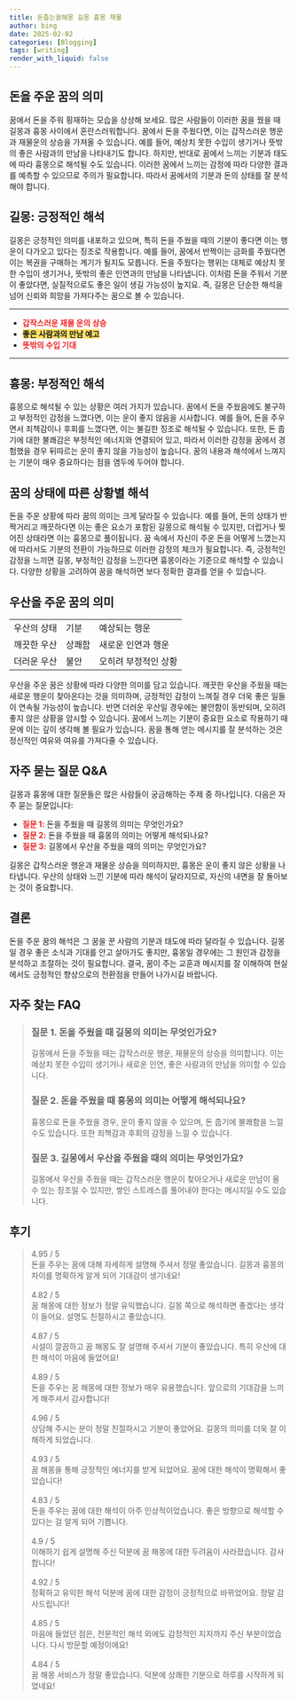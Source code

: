 ```yaml
---
title: 돈줍는꿈해몽 길몽 흉몽 재물
author: bing
date: 2025-02-02
categories: [Blogging]
tags: [writing]
render_with_liquid: false
---
```



<h2 id='돈을 주운 꿈의 의미'>돈을 주운 꿈의 의미</h2>

<p>꿈에서 돈을 주워 횡재하는 모습을 상상해 보세요. 많은 사람들이 이러한 꿈을 꿨을 때 길몽과 흉몽 사이에서 혼란스러워합니다. 꿈에서 돈을 주웠다면, 이는 갑작스러운 행운과 재물운의 상승을 가져올 수 있습니다. 예를 들어, 예상치 못한 수입이 생기거나 뜻밖의 좋은 사람과의 만남을 나타내기도 합니다. 하지만, 반대로 꿈에서 느끼는 기분과 태도에 따라 흉몽으로 해석될 수도 있습니다. 이러한 꿈에서 느끼는 감정에 따라 다양한 결과를 예측할 수 있으므로 주의가 필요합니다. 따라서 꿈에서의 기분과 돈의 상태를 잘 분석해야 합니다.</p>

<h2 id='길몽: 긍정적인 해석'>길몽: 긍정적인 해석</h2>

<p>길몽은 긍정적인 의미를 내포하고 있으며, 특히 돈을 주웠을 때의 기분이 좋다면 이는 행운이 다가오고 있다는 징조로 작용합니다. 예를 들어, 꿈에서 반짝이는 금화를 주웠다면 이는 복권을 구매하는 계기가 될지도 모릅니다. 돈을 주웠다는 행위는 대체로 예상치 못한 수입이 생기거나, 뜻밖의 좋은 인연과의 만남을 나타냅니다. 이처럼 돈을 주워서 기분이 좋았다면, 실질적으로도 좋은 일이 생길 가능성이 높지요. 즉, 길몽은 단순한 해석을 넘어 신뢰와 희망을 가져다주는 꿈으로 볼 수 있습니다.</p>

<hr />

<ul>
    <li><b><span style="color: #ee2323;">갑작스러운 재물 운의 상승</span></b></li>
    <li><b><span style="background-color: #ffe066;">좋은 사람과의 만남 예고</span></b></li>
    <li><b><span style="color: #ee2323;">뜻밖의 수입 기대</span></b></li>
</ul>

<hr />

<h2 id='흉몽: 부정적인 해석'>흉몽: 부정적인 해석</h2>

<p>흉몽으로 해석될 수 있는 상황은 여러 가지가 있습니다. 꿈에서 돈을 주웠음에도 불구하고 부정적인 감정을 느꼈다면, 이는 운이 좋지 않음을 시사합니다. 예를 들어, 돈을 주우면서 죄책감이나 후회를 느꼈다면, 이는 불길한 징조로 해석될 수 있습니다. 또한, 돈 줍기에 대한 불쾌감은 부정적인 에너지와 연결되어 있고, 따라서 이러한 감정을 꿈에서 경험했을 경우 뒤따르는 운이 좋지 않을 가능성이 높습니다. 꿈의 내용과 해석에서 느껴지는 기분이 매우 중요하다는 점을 염두에 두어야 합니다.</p>

<h2 id='꿈의 상태에 따른 상황별 해석'>꿈의 상태에 따른 상황별 해석</h2>

<p>돈을 주운 상황에 따라 꿈의 의미는 크게 달라질 수 있습니다. 예를 들어, 돈의 상태가 반짝거리고 깨끗하다면 이는 좋은 요소가 포함된 길몽으로 해석될 수 있지만, 더럽거나 찢어진 상태라면 이는 흉몽으로 풀이됩니다. 꿈 속에서 자신이 주운 돈을 어떻게 느꼈는지에 따라서도 기분의 전환이 가능하므로 이러한 감정의 체크가 필요합니다. 즉, 긍정적인 감정을 느끼면 길몽, 부정적인 감정을 느낀다면 흉몽이라는 기준으로 해석할 수 있습니다. 다양한 상황을 고려하여 꿈을 해석하면 보다 정확한 결과를 얻을 수 있습니다.</p>

<h2 id='우산을 주운 꿈의 의미'>우산을 주운 꿈의 의미</h2>

<table>
    <tr>
        <td>우산의 상태</td>
        <td>기분</td>
        <td>예상되는 행운</td>
    </tr>
    <tr>
        <td>깨끗한 우산</td>
        <td>상쾌함</td>
        <td>새로운 인연과 행운</td>
    </tr>
    <tr>
        <td>더러운 우산</td>
        <td>불안</td>
        <td>오히려 부정적인 상황</td>
    </tr>
</table>

<p>우산을 주운 꿈은 상황에 따라 다양한 의미를 담고 있습니다. 깨끗한 우산을 주웠을 때는 새로운 행운이 찾아온다는 것을 의미하며, 긍정적인 감정이 느껴질 경우 더욱 좋은 일들이 연속될 가능성이 높습니다. 반면 더러운 우산일 경우에는 불안함이 동반되며, 오히려 좋지 않은 상황을 암시할 수 있습니다. 꿈에서 느끼는 기분이 중요한 요소로 작용하기 때문에 이는 깊이 생각해 볼 필요가 있습니다. 꿈을 통해 얻는 메시지를 잘 분석하는 것은 정신적인 여유와 여유를 가져다줄 수 있습니다.</p>

<h2 id='자주 묻는 질문 Q&A'>자주 묻는 질문 Q&A</h2>

<p>길몽과 흉몽에 대한 질문들은 많은 사람들이 궁금해하는 주제 중 하나입니다. 다음은 자주 묻는 질문입니다:</p>

<ul>
    <li><b><span style="color: #ee2323;">질문 1:</span></b> 돈을 주웠을 때 길몽의 의미는 무엇인가요?</li>
    <li><b><span style="color: #ee2323;">질문 2:</span></b> 돈을 주웠을 때 흉몽의 의미는 어떻게 해석되나요?</li>
    <li><b><span style="color: #ee2323;">질문 3:</span></b> 길몽에서 우산을 주웠을 때의 의미는 무엇인가요?</li>
</ul>

<p>길몽은 갑작스러운 행운과 재물운 상승을 의미하지만, 흉몽은 운이 좋지 않은 상황을 나타냅니다. 우산의 상태와 느낀 기분에 따라 해석이 달라지므로, 자신의 내면을 잘 돌아보는 것이 중요합니다.</p>

<h2 id='결론'>결론</h2>

<p>돈을 주운 꿈의 해석은 그 꿈을 꾼 사람의 기분과 태도에 따라 달라질 수 있습니다. 길몽일 경우 좋은 소식과 기대를 안고 살아가도 좋지만, 흉몽일 경우에는 그 원인과 감정을 분석하고 조절하는 것이 필요합니다. 결국, 꿈이 주는 교훈과 메시지를 잘 이해하여 현실에서도 긍정적인 향상으로의 전환점을 만들어 나가시길 바랍니다.</p>


<h2 id='자주_찾는_FAQ'>자주 찾는 FAQ</h2>
<div itemscope="" itemtype="https://schema.org/FAQPage"> 
<blockquote> 
<div itemscope="" itemprop="mainEntity" itemtype="https://schema.org/Question"> 
<h3 itemprop="name">질문 1. 돈을 주웠을 때 길몽의 의미는 무엇인가요?</h3> 
<div itemscope="" itemprop="acceptedAnswer" itemtype="https://schema.org/Answer"> 
<span itemprop="text"> 
<p>길몽에서 돈을 주웠을 때는 갑작스러운 행운, 재물운의 상승을 의미합니다. 이는 예상치 못한 수입이 생기거나 새로운 인연, 좋은 사람과의 만남을 의미할 수 있습니다.</p> 
</span> 
</div> 
</div> 
<div itemscope="" itemprop="mainEntity" itemtype="https://schema.org/Question"> 
<h3 itemprop="name">질문 2. 돈을 주웠을 때 흉몽의 의미는 어떻게 해석되나요?</h3> 
<div itemscope="" itemprop="acceptedAnswer" itemtype="https://schema.org/Answer"> 
<span itemprop="text"> 
<p>흉몽으로 돈을 주웠을 경우, 운이 좋지 않을 수 있으며, 돈 줍기에 불쾌함을 느낄 수도 있습니다. 또한 죄책감과 후회의 감정을 느낄 수 있습니다.</p> 
</span> 
</div> 
</div> 
<div itemscope="" itemprop="mainEntity" itemtype="https://schema.org/Question"> 
<h3 itemprop="name">질문 3. 길몽에서 우산을 주웠을 때의 의미는 무엇인가요?</h3> 
<div itemscope="" itemprop="acceptedAnswer" itemtype="https://schema.org/Answer"> 
<span itemprop="text"> 
<p>길몽에서 우산을 주웠을 때는 갑작스러운 행운이 찾아오거나 새로운 만남이 올 수 있는 징조일 수 있지만, 쌓인 스트레스를 풀어내야 한다는 메시지일 수도 있습니다.</p> 
</span> 
</div> 
</div> 
</blockquote> 
</div>
<h2 id='후기'>후기</h2>
<div itemscope itemtype="https://schema.org/Product">
  <blockquote>
  <div itemprop="review" itemscope itemtype="https://schema.org/Review">
      <div itemprop="reviewRating" itemscope itemtype="https://schema.org/Rating"> <span itemprop="ratingValue">4.95</span> / <span itemprop="bestRating">5</span> </div>
      <span itemprop="reviewBody">돈을 주우는 꿈에 대해 자세하게 설명해 주셔서 정말 좋았습니다. 길몽과 흉몽의 차이를 명확하게 알게 되어 기대감이 생기네요!</span>
  </div>
  <br>
  <div itemprop="review" itemscope itemtype="https://schema.org/Review">
      <div itemprop="reviewRating" itemscope itemtype="https://schema.org/Rating"> <span itemprop="ratingValue">4.82</span> / <span itemprop="bestRating">5</span> </div>
      <span itemprop="reviewBody">꿈 해몽에 대한 정보가 정말 유익했습니다. 길몽 쪽으로 해석하면 좋겠다는 생각이 들어요. 설명도 친절하시고 좋았습니다.</span>
  </div>
  <br>
  <div itemprop="review" itemscope itemtype="https://schema.org/Review">
      <div itemprop="reviewRating" itemscope itemtype="https://schema.org/Rating"> <span itemprop="ratingValue">4.87</span> / <span itemprop="bestRating">5</span> </div>
      <span itemprop="reviewBody">시설이 깔끔하고 꿈 해몽도 잘 설명해 주셔서 기분이 좋았습니다. 특히 우산에 대한 해석이 마음에 들었어요!</span>
  </div>
  <br>
  <div itemprop="review" itemscope itemtype="https://schema.org/Review">
      <div itemprop="reviewRating" itemscope itemtype="https://schema.org/Rating"> <span itemprop="ratingValue">4.89</span> / <span itemprop="bestRating">5</span> </div>
      <span itemprop="reviewBody">돈을 주우는 꿈 해몽에 대한 정보가 매우 유용했습니다. 앞으로의 기대감을 느끼게 해주셔서 감사합니다!</span>
  </div>
  <br>
  <div itemprop="review" itemscope itemtype="https://schema.org/Review">
      <div itemprop="reviewRating" itemscope itemtype="https://schema.org/Rating"> <span itemprop="ratingValue">4.96</span> / <span itemprop="bestRating">5</span> </div>
      <span itemprop="reviewBody">상담해 주시는 분이 정말 친절하시고 기분이 좋았어요. 길몽의 의미를 더욱 잘 이해하게 되었습니다.</span>
  </div>
  <br>
  <div itemprop="review" itemscope itemtype="https://schema.org/Review">
      <div itemprop="reviewRating" itemscope itemtype="https://schema.org/Rating"> <span itemprop="ratingValue">4.93</span> / <span itemprop="bestRating">5</span> </div>
      <span itemprop="reviewBody">꿈 해몽을 통해 긍정적인 에너지를 받게 되었어요. 꿈에 대한 해석이 명확해서 좋았습니다!</span>
  </div>
  <br>
  <div itemprop="review" itemscope itemtype="https://schema.org/Review">
      <div itemprop="reviewRating" itemscope itemtype="https://schema.org/Rating"> <span itemprop="ratingValue">4.83</span> / <span itemprop="bestRating">5</span> </div>
      <span itemprop="reviewBody">돈을 주우는 꿈에 대한 해석이 아주 인상적이었습니다. 좋은 방향으로 해석할 수 있다는 걸 알게 되어 기쁩니다.</span>
  </div>
  <br>
  <div itemprop="review" itemscope itemtype="https://schema.org/Review">
      <div itemprop="reviewRating" itemscope itemtype="https://schema.org/Rating"> <span itemprop="ratingValue">4.9</span> / <span itemprop="bestRating">5</span> </div>
      <span itemprop="reviewBody">이해하기 쉽게 설명해 주신 덕분에 꿈 해몽에 대한 두려움이 사라졌습니다. 감사합니다!</span>
  </div>
  <br>
  <div itemprop="review" itemscope itemtype="https://schema.org/Review">
      <div itemprop="reviewRating" itemscope itemtype="https://schema.org/Rating"> <span itemprop="ratingValue">4.92</span> / <span itemprop="bestRating">5</span> </div>
      <span itemprop="reviewBody">정확하고 유익한 해석 덕분에 꿈에 대한 감정이 긍정적으로 바뀌었어요. 정말 감사드립니다!</span>
  </div>
  <br>
  <div itemprop="review" itemscope itemtype="https://schema.org/Review">
      <div itemprop="reviewRating" itemscope itemtype="https://schema.org/Rating"> <span itemprop="ratingValue">4.85</span> / <span itemprop="bestRating">5</span> </div>
      <span itemprop="reviewBody">마음에 들었던 점은, 전문적인 해석 외에도 감정적인 지지까지 주신 부분이었습니다. 다시 방문할 예정이에요!</span>
  </div>
  <br>
  <div itemprop="review" itemscope itemtype="https://schema.org/Review">
      <div itemprop="reviewRating" itemscope itemtype="https://schema.org/Rating"> <span itemprop="ratingValue">4.84</span> / <span itemprop="bestRating">5</span> </div>
      <span itemprop="reviewBody">꿈 해몽 서비스가 정말 좋았습니다. 덕분에 상쾌한 기분으로 하루를 시작하게 되었네요!</span>
  </div>
  </blockquote>
</div>
